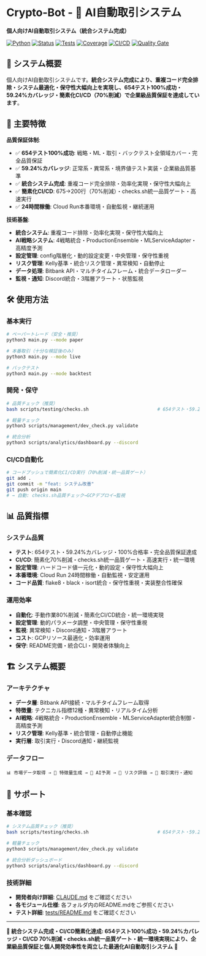 # Crypto-Bot - 🚀 AI自動取引システム

**個人向けAI自動取引システム（統合システム完成）**

[![Python](https://img.shields.io/badge/python-3.11-blue)](https://python.org) [![Status](https://img.shields.io/badge/status-Production%20Ready-success)](CLAUDE.md) [![Tests](https://img.shields.io/badge/tests-654%20passed%20100%25-success)](tests/) [![Coverage](https://img.shields.io/badge/coverage-59.24%25-green)](coverage-reports/) [![CI/CD](https://img.shields.io/badge/CI%2FCD-simplified%2070%25-success)](scripts/testing/checks.sh) [![Quality Gate](https://img.shields.io/badge/Quality%20Gate-PASS-success)](scripts/testing/checks.sh)

## 🎯 システム概要

個人向けAI自動取引システムです。**統合システム完成により、重複コード完全排除・システム最適化・保守性大幅向上を実現し、654テスト100%成功・59.24%カバレッジ・簡素化CI/CD（70%削減）で企業級品質保証を達成しています**。

## 🎯 主要特徴

**品質保証体制**:
- ✅ **654テスト100%成功**: 戦略・ML・取引・バックテスト全領域カバー・完全品質保証
- ✅ **59.24%カバレッジ**: 正常系・異常系・境界値テスト実装・企業級品質基準
- ✅ **統合システム完成**: 重複コード完全排除・効率化実現・保守性大幅向上
- ✅ **簡素化CI/CD**: 675→200行（70%削減）・checks.sh統一品質ゲート・高速実行
- ✅ **24時間稼働**: Cloud Run本番環境・自動監視・継続運用

**技術基盤**:
- **統合システム**: 重複コード排除・効率化実現・保守性大幅向上
- **AI戦略システム**: 4戦略統合・ProductionEnsemble・MLServiceAdapter・高精度予測
- **設定管理**: config階層化・動的設定変更・中央管理・保守性重視
- **リスク管理**: Kelly基準・統合リスク管理・異常検知・自動停止
- **データ処理**: Bitbank API・マルチタイムフレーム・統合データローダー
- **監視・通知**: Discord統合・3階層アラート・状態監視

## 🛠️ 使用方法

### **基本実行**
```bash
# ペーパートレード（安全・推奨）
python3 main.py --mode paper

# 本番取引（十分な検証後のみ）
python3 main.py --mode live

# バックテスト
python3 main.py --mode backtest
```

### **開発・保守**
```bash
# 品質チェック（推奨）
bash scripts/testing/checks.sh                         # 654テスト・59.24%カバレッジ

# 軽量チェック
python3 scripts/management/dev_check.py validate

# 統合分析
python3 scripts/analytics/dashboard.py --discord
```

### **CI/CD自動化**
```bash
# コードプッシュで簡素化CI/CD実行（70%削減・統一品質ゲート）
git add .
git commit -m "feat: システム改善"
git push origin main
# → 自動: checks.sh品質チェック→GCPデプロイ→監視
```

## 📊 品質指標

### **システム品質**
- **テスト**: 654テスト・59.24%カバレッジ・100%合格率・完全品質保証達成
- **CI/CD**: 簡素化70%削減・checks.sh統一品質ゲート・高速実行・統一環境
- **設定管理**: ハードコード値一元化・動的設定・保守性大幅向上
- **本番環境**: Cloud Run 24時間稼働・自動監視・安定運用
- **コード品質**: flake8・black・isort統合・保守性重視・実装整合性確保

### **運用効率**
- **自動化**: 手動作業80%削減・簡素化CI/CD統合・統一環境実現
- **設定管理**: 動的パラメータ調整・中央管理・保守性重視
- **監視**: 異常検知・Discord通知・3階層アラート
- **コスト**: GCPリソース最適化・効率運用
- **保守**: README完備・統合CLI・開発者体験向上

## 🏗️ システム概要

### **アーキテクチャ**
- **データ層**: Bitbank API接続・マルチタイムフレーム取得
- **特徴量**: テクニカル指標12種・異常検知・リアルタイム分析  
- **AI戦略**: 4戦略統合・ProductionEnsemble・MLServiceAdapter統合制御・高精度予測
- **リスク管理**: Kelly基準・統合管理・自動停止機能
- **実行層**: 取引実行・Discord通知・継続監視

### **データフロー**
```
📊 市場データ取得 → 🔢 特徴量生成 → 🤖 AI予測 → 💼 リスク評価 → 📡 取引実行・通知
```

## 🔧 サポート

### **基本確認**
```bash
# システム品質チェック（推奨）
bash scripts/testing/checks.sh                         # 654テスト・59.24%カバレッジ

# 軽量チェック
python3 scripts/management/dev_check.py validate

# 統合分析ダッシュボード
python3 scripts/analytics/dashboard.py --discord
```

### **技術詳細**
- **開発者向け詳細**: [CLAUDE.md](CLAUDE.md) をご確認ください
- **各モジュール仕様**: 各フォルダ内のREADME.mdをご参照ください
- **テスト詳細**: [tests/README.md](tests/README.md) をご確認ください

---

**🚀 統合システム完成・CI/CD簡素化達成: 654テスト100%成功・59.24%カバレッジ・CI/CD 70%削減・checks.sh統一品質ゲート・統一環境実現により、企業級品質保証と個人開発効率性を両立した最適化AI自動取引システム** 🎉